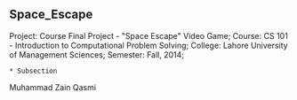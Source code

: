 ## Space_Escape ##

Project: Course Final Project - "Space Escape" Video Game;
Course: CS 101 - Introduction to Computational Problem Solving;
College: Lahore University of Management Sciences;
Semester: Fall, 2014;

		
	* Subsection

Muhammad Zain Qasmi